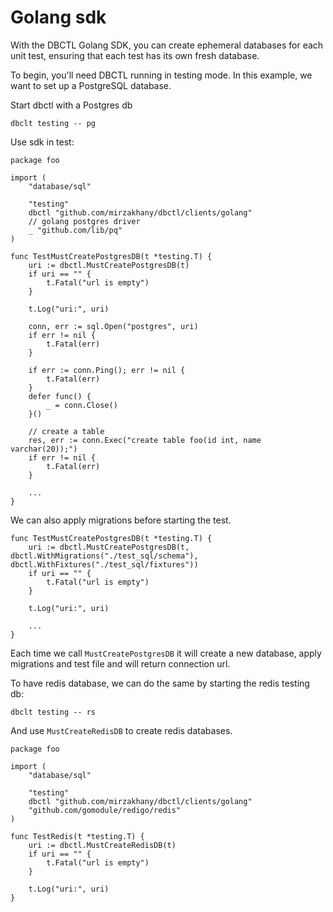 # Golang sdk

With the DBCTL Golang SDK, you can create ephemeral databases for each unit test, ensuring that each test has its own fresh database.

To begin, you'll need DBCTL running in testing mode. In this example, we want to set up a PostgreSQL database.

Start dbctl with a Postgres db
```shell
dbclt testing -- pg
```

Use sdk in test:

```golang
package foo

import (
	"database/sql"

	"testing"
    dbctl "github.com/mirzakhany/dbctl/clients/golang"
	// golang postgres driver
	_ "github.com/lib/pq"
)

func TestMustCreatePostgresDB(t *testing.T) {
	uri := dbctl.MustCreatePostgresDB(t)
	if uri == "" {
		t.Fatal("url is empty")
	}

	t.Log("uri:", uri)

	conn, err := sql.Open("postgres", uri)
	if err != nil {
		t.Fatal(err)
	}

	if err := conn.Ping(); err != nil {
		t.Fatal(err)
	}
	defer func() {
		_ = conn.Close()
	}()

	// create a table 
	res, err := conn.Exec("create table foo(id int, name varchar(20));")
	if err != nil {
		t.Fatal(err)
	}

    ...
}

```

We can also apply migrations before starting the test. 
```golang
func TestMustCreatePostgresDB(t *testing.T) {
	uri := dbctl.MustCreatePostgresDB(t, dbctl.WithMigrations("./test_sql/schema"), dbctl.WithFixtures("./test_sql/fixtures"))
	if uri == "" {
		t.Fatal("url is empty")
	}

	t.Log("uri:", uri)

    ...
}

```

Each time we call `MustCreatePostgresDB` it will create a new database, apply migrations and test file and will return connection url.

To have redis database, we can do the same by starting the redis testing db:
```shell
dbclt testing -- rs
```

And use `MustCreateRedisDB` to create redis databases.

```golang
package foo

import (
	"database/sql"

	"testing"
    dbctl "github.com/mirzakhany/dbctl/clients/golang"
	"github.com/gomodule/redigo/redis"
)

func TestRedis(t *testing.T) {
	uri := dbctl.MustCreateRedisDB(t)
	if uri == "" {
		t.Fatal("url is empty")
	}

	t.Log("uri:", uri)
}
```

